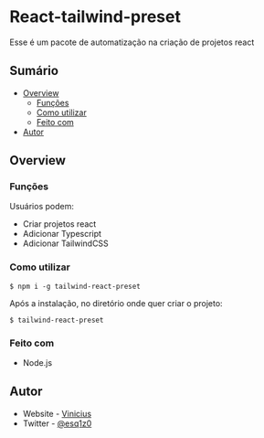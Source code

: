 # React-tailwind-preset
Esse é um pacote de automatização na criação de projetos react

## Sumário

- [Overview](#overview)
  - [Funções](#funções)
  - [Como utilizar](#como-utilizar)
  - [Feito com](#feito-com)
- [Autor](#autor)


## Overview

### Funções

Usuários podem:

- Criar projetos react
- Adicionar Typescript
- Adicionar TailwindCSS

### Como utilizar

```
$ npm i -g tailwind-react-preset
```

Após a instalação, no diretório onde quer criar o projeto:

```
$ tailwind-react-preset
```


### Feito com

- Node.js


## Autor

- Website - [Vinicius](https://ut0p1c.github.io)
- Twitter - [@esq1z0](https://www.twitter.com/esq1z0)
